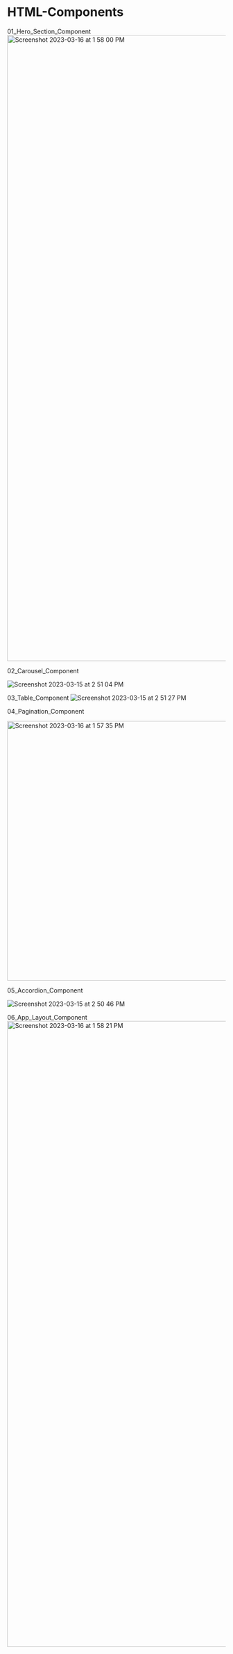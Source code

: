 # HTML-Components

01_Hero_Section_Component
<img width="1440" alt="Screenshot 2023-03-16 at 1 58 00 PM" src="https://user-images.githubusercontent.com/118239734/225559647-7ef9c9e5-c610-4ed0-a315-b7a24059032e.png">


02_Carousel_Component

![Screenshot 2023-03-15 at 2 51 04 PM](https://user-images.githubusercontent.com/118239734/225559182-e63e3ca1-8745-4db0-9a1e-69a9667c89f0.png)

03_Table_Component
![Screenshot 2023-03-15 at 2 51 27 PM](https://user-images.githubusercontent.com/118239734/225559295-4d8bdb4c-fdcc-47c9-8107-88e0e49b5d6a.png)

04_Pagination_Component


<img width="597" alt="Screenshot 2023-03-16 at 1 57 35 PM" src="https://user-images.githubusercontent.com/118239734/225559456-faac92f5-f275-408e-aff1-eb50e6c19512.png">

05_Accordion_Component

![Screenshot 2023-03-15 at 2 50 46 PM](https://user-images.githubusercontent.com/118239734/225558971-9ca2cce3-2e77-4572-84bb-a769cc62491f.png)

06_App_Layout_Component
<img width="1440" alt="Screenshot 2023-03-16 at 1 58 21 PM" src="https://user-images.githubusercontent.com/118239734/225559754-11850724-a414-49ef-84c7-0057c83edda0.png">
